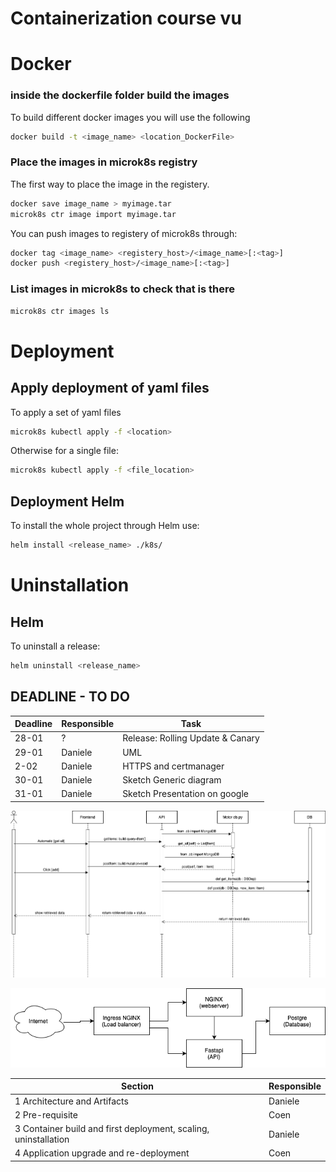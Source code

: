 # Containerization course vu

# Docker

### inside the dockerfile folder build the images

To build different docker images you will use the following

```bash
docker build -t <image_name> <location_DockerFile>
```

### Place the images in microk8s registry

The first way to place the image in the registery.

```bash
docker save image_name > myimage.tar
microk8s ctr image import myimage.tar
```

You can push images to registery of microk8s through:

```bash
docker tag <image_name> <registery_host>/<image_name>[:<tag>]
docker push <registery_host>/<image_name>[:<tag>]
```

### List images in microk8s to check that is there

```bash
microk8s ctr images ls
```

# Deployment

## Apply deployment of yaml files

To apply a set of yaml files

```bash
microk8s kubectl apply -f <location>
```

Otherwise for a single file:

```bash
microk8s kubectl apply -f <file_location>
```

## Deployment Helm

To install the whole project through Helm use:

```bash
helm install <release_name> ./k8s/
```

# Uninstallation

## Helm

To uninstall a release:

```bash
helm uninstall <release_name>
```

## DEADLINE - TO DO

<!-- - 18 - deadline for frontend otherwise @quarti jumps on it
- unknown - UML @quarti
- 18 - soft deadline for kubernetes oporting supporting api external access, and horizontal scaling
- 16 - 8pm heads up on kubernetes material
- 16 - 8pm heads up on lecture 4 persistant volumes -->

| Deadline | Responsible | Task                             |
| -------- | ----------- | -------------------------------- |
| 28-01    | ?           | Release: Rolling Update & Canary |
| 29-01    | Daniele     | UML                              |
| 2-02     | Daniele     | HTTPS and certmanager            |
| 30-01    | Daniele     | Sketch Generic diagram           |
| 31-01    | Daniele     | Sketch Presentation on google    |

![Screenshot](Sequence_Diagram_drawio.png)

![Screenshot](Deployment_uml_mk2.drawio.png)

| Section                                                         | Responsible |
| --------------------------------------------------------------- | ----------- |
| 1 Architecture and Artifacts                                    | Daniele     |
| 2 Pre-requisite                                                 | Coen        |
| 3 Container build and first deployment, scaling, uninstallation | Daniele     |
| 4 Application upgrade and re-deployment                         | Coen        |
